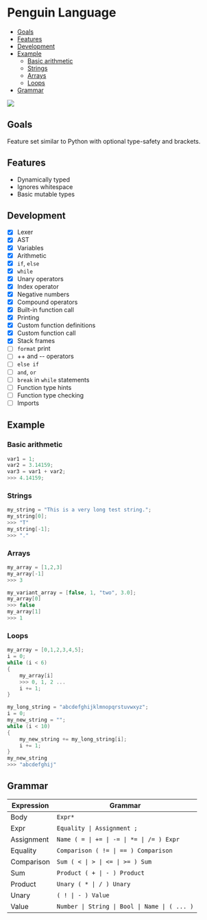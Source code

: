 # Penguin Language

<!--TOC-->

- [Goals](#goals)
- [Features](#features)
- [Development](#development)
- [Example](#example)
    - [Basic arithmetic](#basic-arithmetic)
    - [Strings](#strings)
    - [Arrays](#arrays)
    - [Loops](#loops)
- [Grammar](#grammar)

<!--/TOC-->

![](https://github.com/p-lang/Images/interpreter.gif)

## Goals

Feature set similar to Python with optional type-safety and brackets.

## Features

- Dynamically typed
- Ignores whitespace
- Basic mutable types

## Development

- [x] Lexer
- [x] AST
- [x] Variables
- [x] Arithmetic
- [x] `if`, `else`
- [x] `while`
- [x] Unary operators
- [x] Index operator
- [x] Negative numbers
- [x] Compound operators
- [x] Built-in function call
- [x] Printing
- [x] Custom function definitions
- [x] Custom function call
- [x] Stack frames
- [ ] `format` print
- [ ] ++ and -- operators
- [ ] `else if`
- [ ] `and`, `or`
- [ ] `break` in `while` statements
- [ ] Function type hints
- [ ] Function type checking
- [ ] Imports

## Example

### Basic arithmetic

```c
var1 = 1;
var2 = 3.14159;
var3 = var1 + var2;
>>> 4.14159;
```

### Strings

```c
my_string = "This is a very long test string.";
my_string[0];
>>> "T"
my_string[-1];
>>> "."
```

### Arrays

```c
my_array = [1,2,3]
my_array[-1]
>>> 3

my_variant_array = [false, 1, "two", 3.0];
my_array[0]
>>> false
my_array[1]
>>> 1
```

### Loops

```c
my_array = [0,1,2,3,4,5];
i = 0;
while (i < 6)
{
	my_array[i]
	>>> 0, 1, 2 ...
	i += 1;
}

my_long_string = "abcdefghijklmnopqrstuvwxyz";
i = 0;
my_new_string = "";
while (i < 10)
{
	my_new_string += my_long_string[i];
	i += 1;
}
my_new_string
>>> "abcdefghij"
```

## Grammar

| Expression | Grammar                                           |
|------------|---------------------------------------------------|
| Body       | ```Expr*```                                       |
| Expr       | ```Equality \| Assignment ;```                    |
| Assignment | ```Name ( = \| += \| -= \| *= \| /= ) Expr```     |
| Equality   | ```Comparison ( != \| == ) Comparison```          |
| Comparison | ```Sum ( < \| > \| <= \| >= ) Sum```              |
| Sum        | ```Product ( + \| - ) Product```                  |
| Product    | ```Unary ( * \| / ) Unary```                      |
| Unary      | ```( ! \| - ) Value```                            |
| Value      | ```Number \| String \| Bool \| Name \| ( ... )``` |

